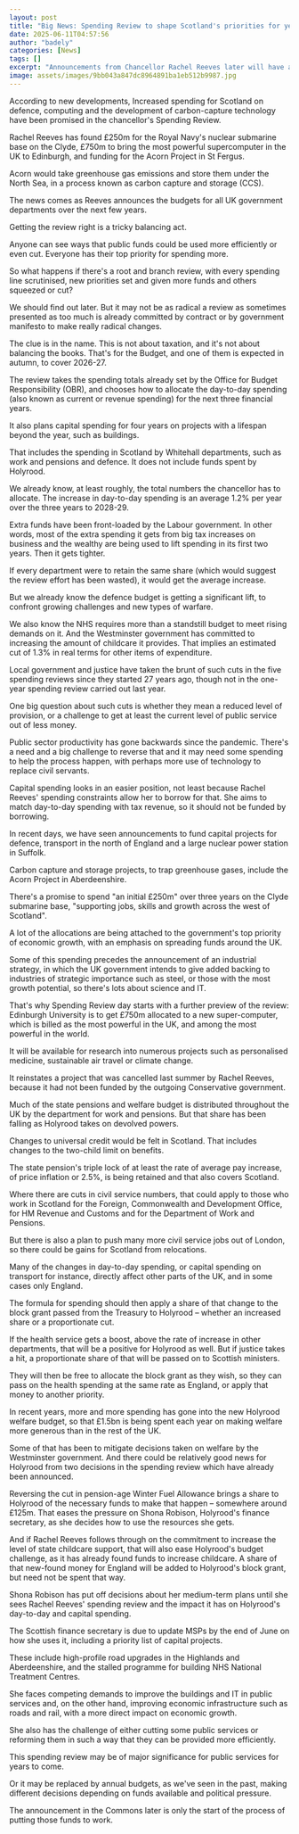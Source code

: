```yaml
---
layout: post
title: "Big News: Spending Review to shape Scotland's priorities for years to come"
date: 2025-06-11T04:57:56
author: "badely"
categories: [News]
tags: []
excerpt: "Announcements from Chancellor Rachel Reeves later will have a significant effect on public spending in Scotland."
image: assets/images/9bb043a847dc8964891ba1eb512b9987.jpg
---
```


According to new developments, Increased spending for Scotland on defence, computing and the development of carbon-capture technology have been promised in the chancellor's Spending Review.

Rachel Reeves has found £250m for the Royal Navy's nuclear submarine base on the Clyde, £750m to bring the most powerful supercomputer in the UK to Edinburgh, and funding for the Acorn Project in St Fergus. 

Acorn would take greenhouse gas emissions and store them under the North Sea, in a process known as carbon capture and storage (CCS).

The news comes as Reeves announces the budgets for all UK government departments over the next few years.

Getting the review right is a tricky balancing act.

Anyone can see ways that public funds could be used more efficiently or even cut. Everyone has their top priority for spending more.

So what happens if there's a root and branch review, with every spending line scrutinised, new priorities set and given more funds and others squeezed or cut?

We should find out later. But it may not be as radical a review as sometimes presented as too much is already committed by contract or by government manifesto to make really radical changes.

The clue is in the name. This is not about taxation, and it's not about balancing the books. That's for the Budget, and one of them is expected in autumn, to cover 2026-27.

The review takes the spending totals already set by the Office for Budget Responsibility (OBR), and chooses how to allocate the day-to-day spending (also known as current or revenue spending) for the next three financial years.

It also plans capital spending for four years on projects with a lifespan beyond the year, such as buildings.

That includes the spending in Scotland by Whitehall departments, such as work and pensions and defence. It does not include funds spent by Holyrood.

We already know, at least roughly, the total numbers the chancellor has to allocate.  The increase in day-to-day spending is an average 1.2% per year over the three years to 2028-29.

Extra funds have been front-loaded by the Labour government. In other words, most of the extra spending it gets from big tax increases on business and the wealthy are being used to lift spending in its first two years. Then it gets tighter.

If every department were to retain the same share (which would suggest the review effort has been wasted), it would get the average increase.

But we already know the defence budget is getting a significant lift, to confront growing challenges and new types of warfare.

We also know the NHS requires more than a standstill budget to meet rising demands on it. And the Westminster government has committed to increasing the amount of childcare it provides. That implies an estimated cut of 1.3% in real terms for other items of expenditure.

Local government and justice have taken the brunt of such cuts in the five spending reviews since they started 27 years ago, though not in the one-year spending review carried out last year.

One big question about such cuts is whether they mean a reduced level of provision, or a challenge to get at least the current level of public service out of less money.

Public sector productivity has gone backwards since the pandemic. There's a need and a big challenge to reverse that and it may need some spending to help the process happen, with perhaps more use of technology to replace civil servants.

Capital spending looks in an easier position, not least because Rachel Reeves' spending constraints allow her to borrow for that. She aims to match day-to-day spending with tax revenue, so it should not be funded by borrowing.

In recent days, we have seen announcements to fund capital projects for defence, transport in the north of England and a large nuclear power station in Suffolk.

Carbon capture and storage projects, to trap greenhouse gases, include the Acorn Project in Aberdeenshire.

There's a promise to spend "an initial £250m" over three years on the Clyde submarine base, "supporting jobs, skills and growth across the west of Scotland".

A lot of the allocations are being attached to the government's top priority of economic growth, with an emphasis on spreading funds around the UK.

Some of this spending precedes the announcement of an industrial strategy, in which the UK government intends to give added backing to industries of strategic importance such as steel, or those with the most growth potential, so there's lots about science and IT.

That's why Spending Review day starts with a further preview of the review: Edinburgh University is to get £750m allocated to a new super-computer, which is billed as the most powerful in the UK, and among the most powerful in the world. 

It will be available for research into numerous projects such as personalised medicine, sustainable air travel or climate change.

It reinstates a project that was cancelled last summer by Rachel Reeves, because it had not been funded by the outgoing Conservative government.

Much of the state pensions and welfare budget is distributed throughout the UK by the department for work and pensions. But that share has been falling as Holyrood takes on devolved powers.

Changes to universal credit would be felt in Scotland. That includes changes to the two-child limit on benefits.

The state pension's triple lock of at least the rate of average pay increase, of price inflation or 2.5%, is being retained and that also covers Scotland.

Where there are cuts in civil service numbers, that could apply to those who work in Scotland for the Foreign, Commonwealth and Development Office, for HM Revenue and Customs and for the Department of Work and Pensions.

But there is also a plan to push many more civil service jobs out of London, so there could be gains for Scotland from relocations.

Many of the changes in day-to-day spending, or capital spending on transport for instance, directly affect other parts of the UK, and in some cases only England.

The formula for spending should then apply a share of that change to the block grant passed from the Treasury to Holyrood – whether an increased share or a proportionate cut.

If the health service gets a boost, above the rate of increase in other departments, that will be a positive for Holyrood as well. But if justice takes a hit, a proportionate share of that will be passed on to Scottish ministers.

They will then be free to allocate the block grant as they wish, so they can pass on the health spending at the same rate as England, or apply that money to another priority.

In recent years, more and more spending has gone into the new Holyrood welfare budget, so that £1.5bn is being spent each year on making welfare more generous than in the rest of the UK.

Some of that has been to mitigate decisions taken on welfare by the Westminster government. And there could be relatively good news for Holyrood from two decisions in the spending review which have already been announced.

Reversing the cut in pension-age Winter Fuel Allowance brings a share to Holyrood of the necessary funds to make that happen – somewhere around £125m. That eases the pressure on Shona Robison, Holyrood's finance secretary, as she decides how to use the resources she gets.

And if Rachel Reeves follows through on the commitment to increase the level of state childcare support, that will also ease Holyrood's budget challenge, as it has already found funds to increase childcare. A share of that new-found money for England will be added to Holyrood's block grant, but need not be spent that way.

Shona Robison has put off decisions about her medium-term plans until she sees Rachel Reeves' spending review and the impact it has on Holyrood's day-to-day and capital spending.

The Scottish finance secretary is due to update MSPs by the end of June on how she uses it, including a priority list of capital projects.

These include high-profile road upgrades in the Highlands and Aberdeenshire, and the stalled programme for building NHS National Treatment Centres.

She faces competing demands to improve the buildings and IT in public services and, on the other hand, improving economic infrastructure such as roads and rail, with a more direct impact on economic growth.

She also has the challenge of either cutting some public services or reforming them in such a way that they can be provided more efficiently.

This spending review may be of major significance for public services for years to come.

Or it may be replaced by annual budgets, as we've seen in the past, making different decisions depending on funds available and political pressure.

The announcement in the Commons later is only the start of the process of putting those funds to work.

